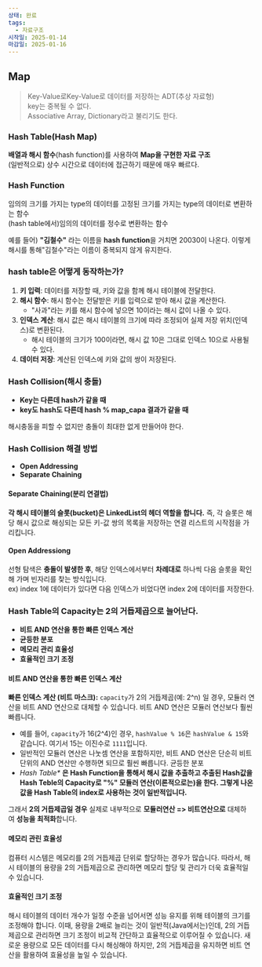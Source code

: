 ```yaml
---
상태: 완료
tags:
  - 자료구조
시작일: 2025-01-14
마감일: 2025-01-16
---
```

## Map

> Key-Value로Key-Value로 데이터를 저장하는 ADT(추상 자료형)  
> key는 중복될 수 없다.  
> Associative Array, Dictionary라고 불리기도 한다.

### Hash Table(Hash Map)

**배열과 해시 함수**(hash function)를 사용하여 **Map을 구현한 자료 구조**  
(일반적으로) 상수 시간으로 데이터에 접근하기 때문에 매우 빠르다.

### Hash Function

임의의 크기를 가지는 type의 데이터를 고정된 크기를 가지는 type의 데이터로 변환하는 함수  
(hash table에서)임의의 데이터를 정수로 변환하는 함수

예를 들어) **"김철수"** 라는 이름을 **hash function**을 거치면 20030이 나온다. 이렇게 해시를 통해"김철수"라는 이름이 중복되지 않게 유지한다.

### hash table은 어떻게 동작하는가?

1. **키 입력**: 데이터를 저장할 때, 키와 값을 함께 해시 테이블에 전달한다.
2. **해시 함수**: 해시 함수는 전달받은 키를 입력으로 받아 해시 값을 계산한다.
    - "사과"라는 키를 해시 함수에 넣으면 10이라는 해시 값이 나올 수 있다.
3. **인덱스 계산**: 해시 값은 해시 테이블의 크기에 따라 조정되어 실제 저장 위치(인덱스)로 변환된다.
    - 해시 테이블의 크기가 100이라면, 해시 값 10은 그대로 인덱스 10으로 사용될 수 있다.
4. **데이터 저장**: 계산된 인덱스에 키와 값의 쌍이 저장된다.

### Hash Collision(해시 충돌)

- **Key는 다른데 hash가 같을 때**
- **key도 hash도 다른데 hash % map_capa 결과가 같을 때**

해시충동을 피할 수 없지만 충돌이 최대한 없게 만들어야 한다.

### Hash Collision 해결 방법

- **Open Addressing**
- **Separate Chaining**

#### Separate Chaining(분리 연결법)

**각 해시 테이블의 슬롯(bucket)은 LinkedList의 헤더 역할을 합니다.** 즉, 각 슬롯은 해당 해시 값으로 해싱되는 모든 키-값 쌍의 목록을 저장하는 연결 리스트의 시작점을 가리킵니다.

#### Open Addressiong

선형 탐색은 **충돌이 발생한 후**, 해당 인덱스에서부터 **차례대로** 하나씩 다음 슬롯을 확인해 가며 빈자리를 찾는 방식입니다.  
ex) index 1에 데이터가 있다면 다음 인덱스가 비었다면 index 2에 데이터를 저장한다.

### Hash Table의 Capacity는 2의 거듭제곱으로 늘어난다.

- **비트 AND 연산을 통한 빠른 인덱스 계산**
- **균등한 분포**
- **메모리 관리 효율성**
- **효율적인 크기 조정**

#### 비트 AND 연산을 통한 빠른 인덱스 계산

**빠른 인덱스 계산 (비트 마스크):** `capacity`가 2의 거듭제곱(예: 2^n) 일 경우, 모듈러 연산을 비트 AND 연산으로 대체할 수 있습니다. 비트 AND 연산은 모듈러 연산보다 훨씬 빠릅니다.

- 예를 들어, `capacity`가 16(2^4)인 경우, `hashValue % 16`은 `hashValue & 15`와 같습니다. 여기서 15는 이진수로 `1111`입니다.
- 일반적인 모듈러 연산은 나눗셈 연산을 포함하지만, 비트 AND 연산은 단순히 비트 단위의 AND 연산만 수행하면 되므로 훨씬 빠릅니다. 균등한 분포
- _Hash Table*_ **은 Hash Function을 통해서 해시 값을 추출하고 추출된 Hash값을 Hash Teble의 Capacity로 "%" 모듈러 연산(이론적으로는)을 한다. 그렇게 나온 값을 Hash Table의 index로 사용하는 것이 일반적입니다.**

그래서 **2의 거듭제곱일 경우** 실제로 내부적으로 **모듈러연산 => 비트연산으로** 대체하여 **성능을 최적화**합니다.

#### 메모리 관린 효율성

컴퓨터 시스템은 메모리를 2의 거듭제곱 단위로 할당하는 경우가 많습니다. 따라서, 해시 테이블의 용량을 2의 거듭제곱으로 관리하면 메모리 할당 및 관리가 더욱 효율적일 수 있습니다.

#### 효율적인 크기 조정

해시 테이블의 데이터 개수가 일정 수준을 넘어서면 성능 유지를 위해 테이블의 크기를 조정해야 합니다. 이때, 용량을 2배로 늘리는 것이 일반적(Java에서는)인데, 2의 거듭제곱으로 관리하면 크기 조정이 비교적 간단하고 효율적으로 이루어질 수 있습니다. 새로운 용량으로 모든 데이터를 다시 해싱해야 하지만, 2의 거듭제곱을 유지하면 비트 연산을 활용하여 효율성을 높일 수 있습니다.